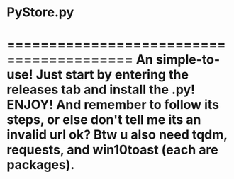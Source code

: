 # PyStore.py
=========================================
 An simple-to-use!
 Just start by entering the
 releases tab and install the .py!
 ENJOY!
 And remember to follow its steps, or
 else don't tell me its an invalid url
 ok?
 Btw u also need tqdm, requests,
 and win10toast (each are packages).
=========================================
